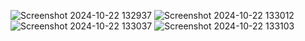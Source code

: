 ![Screenshot 2024-10-22 132937](https://github.com/user-attachments/assets/604364a8-1892-4e88-b3e3-87859ea038b9)
![Screenshot 2024-10-22 133012](https://github.com/user-attachments/assets/fa5ef07f-5145-4aff-b564-4f9a83d02740)
![Screenshot 2024-10-22 133037](https://github.com/user-attachments/assets/172d3bd1-1a07-4cc2-bbfe-df156e21601f)
![Screenshot 2024-10-22 133103](https://github.com/user-attachments/assets/3c63b40f-103a-47b9-b906-16e8b3d125fa)
